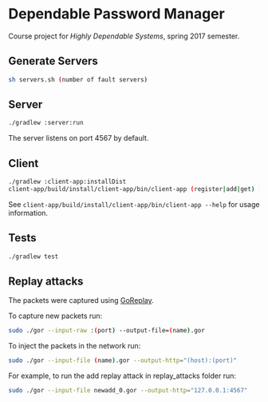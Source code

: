 Dependable Password Manager
===========================

Course project for *Highly Dependable Systems*, spring 2017 semester.

Generate Servers
-----
```sh
sh servers.sh (number of fault servers)
```

Server
------

```sh
./gradlew :server:run
```

The server listens on port 4567 by default.


Client
------

```sh
./gradlew :client-app:installDist
client-app/build/install/client-app/bin/client-app (register|add|get) [DOMAIN USERNAME]
```

See `client-app/build/install/client-app/bin/client-app --help` for usage information.


Tests
-----
```sh
./gradlew test
```

Replay attacks
--------------
The packets were captured using [GoReplay](https://github.com/buger/goreplay).

To capture new packets run:
```sh
sudo ./gor --input-raw :(port) --output-file=(name).gor
```

To inject the packets in the network run:
```sh
sudo ./gor --input-file (name).gor --output-http="(host):(port)"
```

For example, to run the add replay attack in replay_attacks folder run:
```sh
sudo ./gor --input-file newadd_0.gor --output-http="127.0.0.1:4567"
```


